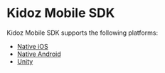 
# Kidoz Mobile SDK
Kidoz Mobile SDK supports the following platforms:
- [Native iOS](https://github.com/Kidoz-SDK/kidoz-mobile-sdk/tree/main/Direct/iOS)
- [Native Android](https://github.com/Kidoz-SDK/kidoz-mobile-sdk/tree/main/Direct/Android)
- [Unity](https://github.com/Kidoz-SDK/kidoz-mobile-sdk/tree/main/Direct/Unity)

